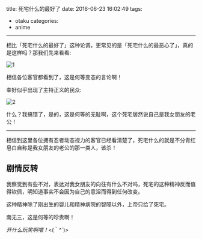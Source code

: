 title: 死宅什么的最好了
date: 2016-06-23 16:02:49
tags:
- otaku
categories:
- anime
---
相比「死宅什么的最好了」这种论调，更常见的是「死宅什么的最恶心了」，真的是这样吗？那我们先来看看:

![1][1]

相信各位客官都看到了，这是何等变态的言论啊！

幸好似乎出现了主持正义的民众:

![2][2]

[1]: https://o68eee1f9.qnssl.com/16-6-23/23095294.jpg
[2]: https://o68eee1f9.qnssl.com/16-6-23/9021550.jpg

什么？我搞错了，是的，这是何等的无耻啊，这个死宅居然说自己是我女朋友的老公！

---

相信到这里各位拥有忍者动态视力的客官已经看清楚了，死宅什么的就是不分青红皂白自称是我女朋友的老公的那一类人，该杀！

## 剧情反转

我察觉到有些不对，表达对我女朋友的向往有什么不对吗，死宅的这种精神反而值得钦佩，明知道事实不会因为自己的意淫而得到任何改变。

这种精神除了刚出生的婴儿和精神病院的智障以外，上帝只给了死宅。

南无三，这是何等的珍贵啊！

*开什么玩笑啊喂！*<(｀^´)> 
